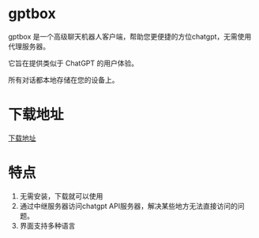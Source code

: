 # gptbox

gptbox 是一个高级聊天机器人客户端，帮助您更便捷的方位chatgpt，无需使用代理服务器。

它旨在提供类似于 ChatGPT 的用户体验。

所有对话都本地存储在您的设备上。

# 下载地址

[下载地址](https://gbtbox.tech)

# 特点
1. 无需安装，下载就可以使用
1. 通过中继服务器访问chatgpt API服务器，解决某些地方无法直接访问的问题。
1. 界面支持多种语言